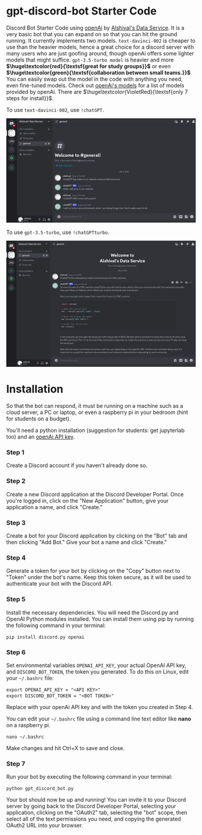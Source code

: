 # gpt-discord-bot Starter Code
Discord Bot Starter Code using [openAi](https://openai.com/) by [Alshival's Data Service](https://alshival.com). It is a very basic bot that you can expand on so that you can hit the ground running. It currently implements two models. `text-davinci-002` is cheaper to use than the heavier models, hence a great choice for a discord server with many users who are just goofing around, though openAi offers some lighter models that might suffice. `gpt-3.5-turbo model` is heavier and more **$\huge\textcolor{red}{\textsf{great for study groups}}$**  or even **$\huge\textcolor{green}{\textsf{collaboration between small teams.}}$** You can easily swap out the model in the code with anything you need, even fine-tuned models. Check out [openAi's models](https://platform.openai.com/docs/models) for a list of models provided by openAi. There are $\huge\textcolor{VioletRed}{\textsf{only 7 steps for install}}$.


To use `text-davinci-002`, use `!chatGPT`.


<img src="https://github.com/alshival/gpt-discord-bot/blob/main/Screenshot%202023-05-05%204.16.58%20AM.png?raw=true">


To use `gpt-3.5-turbo`, use `!chatGPTturbo`.


<img src="https://github.com/alshival/gpt-discord-bot/blob/main/Screenshot%202023-05-05%2011.50.53%20PM.png?raw=true">

# Installation

So that the bot can respond, it must be running on a machine such as a cloud server, a PC or laptop, or even a raspberry pi in your bedroom (hint for students on a budget).

You'll need a python installation (suggestion for students: get jupyterlab too) and an [openAi API key](https://platform.openai.com/account/api-keys).

### Step 1
Create a Discord account if you haven't already done so.

### Step 2
Create a new Discord application at the Discord Developer Portal. Once you're logged in, click on the "New Application" button, give your application a name, and click "Create."

### Step 3
Create a bot for your Discord application by clicking on the "Bot" tab and then clicking "Add Bot." Give your bot a name and click "Create."

### Step 4
Generate a token for your bot by clicking on the "Copy" button next to "Token" under the bot's name. Keep this token secure, as it will be used to authenticate your bot with the Discord API.

### Step 5
Install the necessary dependencies. You will need the Discord.py and OpenAI Python modules installed. You can install them using pip by running the following command in your terminal:

```
pip install discord.py openai
```

### Step 6
Set environmental variables `OPENAI_API_KEY`, your actual OpenAI API key, and `DISCORD_BOT_TOKEN`, the token you generated. To do this on Linux, edit your `~/.bashrc` file:

```
export OPENAI_API_KEY = "<API KEY>"
export DISCORD_BOT_TOKEN = "<BOT TOKEN>"
```
Replace <API KEY> with your openAi API key and <BOT TOKEN> with the token you created in Step 4.

You can edit your `~/.bashrc` file using a command line text editor like **nano** on a raspberry pi. 
```
nano ~/.bashrc
```
Make changes and hit Ctrl+X to save and close.

### Step 7
Run your bot by executing the following command in your terminal:

```
python gpt_discord_bot.py
```

Your bot should now be up and running! You can invite it to your Discord server by going back to the Discord Developer Portal, selecting your application, clicking on the "OAuth2" tab, selecting the "bot" scope, then select all of the text permissions you need, and copying the generated OAuth2 URL into your browser.

